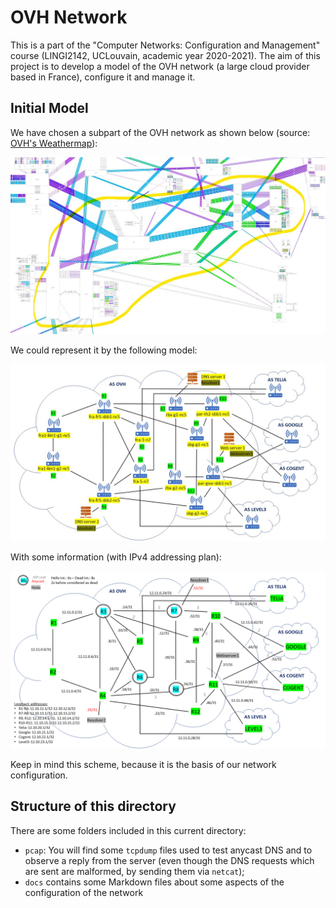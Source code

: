 # OVH Network

This is a part of the "Computer Networks: Configuration and Management" course (LINGI2142, UCLouvain, academic year 2020-2021). The aim of this project is to develop a model of the OVH network (a large cloud provider based in France), configure it and manage it. 

## Initial Model

We have chosen a subpart of the OVH network as shown below (source: [OVH's Weathermap](http://weathermap.ovh.net/)):

![OVH's Weather map](img/weathermap_preview.png)

We could represent it by the following model:

![OVH Initial Model](img/model_preview.jpg)

With some information (with IPv4 addressing plan):

![OVH Initial Model](img/technical_overview.png)

Keep in mind this scheme, because it is the basis of our network configuration.

## Structure of this directory

There are some folders included in this current directory:

- `pcap`: You will find some `tcpdump` files used to test anycast DNS and to observe a reply from the server (even though the DNS requests which are sent are malformed, by sending them via `netcat`);
- `docs` contains some Markdown files about some aspects of the configuration of the network